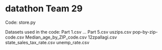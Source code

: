 # datathon Team 29

Code: store.py

Datasets used in the code:
Part 1.csv ... Part 5.csv
uszips.csv
pop-by-zip-code.csv
Median_age_by_ZIP_code.csv
12zpallagi.csv
state_sales_tax_rate.csv
unemp_rate.csv





